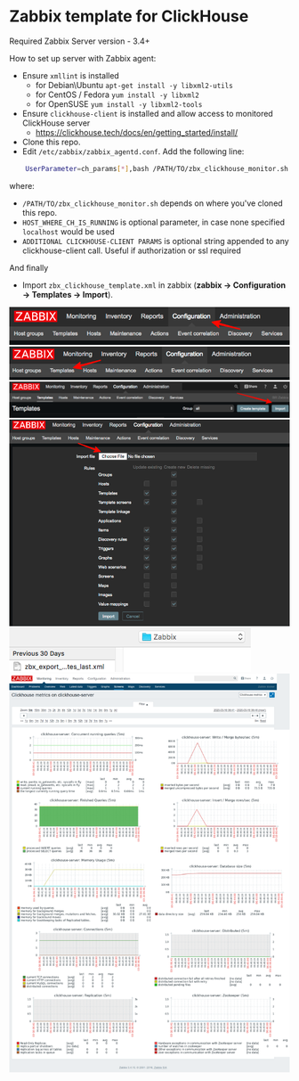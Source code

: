 # Zabbix template for ClickHouse
Required Zabbix Server version - 3.4+

How to set up server with Zabbix agent:
  * Ensure `xmllint` is installed 
    - for Debian\Ubuntu `apt-get install -y libxml2-utils`
    - for CentOS / Fedora `yum install -y libxml2` 
    - for OpenSUSE `yum install -y libxml2-tools` 
  * Ensure `clickhouse-client` is installed and allow access to monitored ClickHouse server
    - https://clickhouse.tech/docs/en/getting_started/install/
  * Clone this repo.
  * Edit `/etc/zabbix/zabbix_agentd.conf`. Add the following line:
```bash
	UserParameter=ch_params[*],bash /PATH/TO/zbx_clickhouse_monitor.sh "$1" "HOST_WHERE_CH_IS_RUNNING" "ADDITIONAL CLICKHOUSE-CLIENT PARAMS"
```
  where:
  * `/PATH/TO/zbx_clickhouse_monitor.sh` depends on where you've cloned this repo.
  * `HOST_WHERE_CH_IS_RUNNING` is optional parameter, in case none specified `localhost` would be used
  * `ADDITIONAL CLICKHOUSE-CLIENT PARAMS` is optional string appended to any clickhouse-client call. Useful if authorization or ssl required

And finally
  * Import `zbx_clickhouse_template.xml` in zabbix (**zabbix -> Configuration -> Templates -> Import**).

![image01](img/image01.png)
![image02](img/image02.png)
![image03](img/image03.png)
![image04](img/image04.png)
![image05](img/image05.png)
![dashboard](img/dashboard.png)
